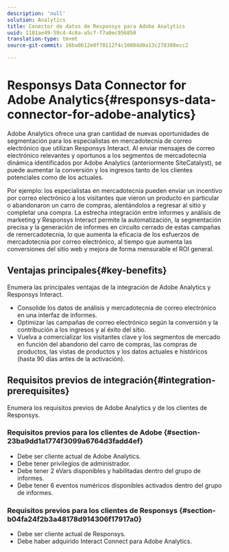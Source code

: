 ```yaml
---
description: 'null'
solution: Analytics
title: Conector de datos de Responsys para Adobe Analytics
uuid: 1181ae49-59c4-4c6a-a5cf-f7a0ec956850
translation-type: tm+mt
source-git-commit: 16ba0b12e0f70112f4c10804d0a13c278388ecc2

---
```



# Responsys Data Connector for Adobe Analytics{#responsys-data-connector-for-adobe-analytics}

Adobe Analytics ofrece una gran cantidad de nuevas oportunidades de segmentación para los especialistas en mercadotecnia de correo electrónico que utilizan Responsys Interact. Al enviar mensajes de correo electrónico relevantes y oportunos a los segmentos de mercadotecnia dinámica identificados por Adobe Analytics (anteriormente SiteCatalyst), se puede aumentar la conversión y los ingresos tanto de los clientes potenciales como de los actuales.

Por ejemplo: los especialistas en mercadotecnia pueden enviar un incentivo por correo electrónico a los visitantes que vieron un producto en particular o abandonaron un carro de compras, alentándolos a regresar al sitio y completar una compra. La estrecha integración entre informes y análisis de marketing y Responsys Interact permite la automatización, la segmentación precisa y la generación de informes en circuito cerrado de estas campañas de remercadotecnia, lo que aumenta la eficacia de los esfuerzos de mercadotecnia por correo electrónico, al tiempo que aumenta las conversiones del sitio web y mejora de forma mensurable el ROI general.

## Ventajas principales{#key-benefits}

Enumera las principales ventajas de la integración de Adobe Analytics y Responsys Interact.

* Consolide los datos de análisis y mercadotecnia de correo electrónico en una interfaz de informes.
* Optimizar las campañas de correo electrónico según la conversión y la contribución a los ingresos y al éxito del sitio.
* Vuelva a comercializar los visitantes clave y los segmentos de mercado en función del abandono del carro de compras, las compras de productos, las vistas de productos y los datos actuales e históricos (hasta 90 días antes de la activación).

## Requisitos previos de integración{#integration-prerequisites}

Enumera los requisitos previos de Adobe Analytics y de los clientes de Responsys.

### Requisitos previos para los clientes de Adobe {#section-23ba9dd1a1774f3099a6764d3fadd4ef}

* Debe ser cliente actual de Adobe Analytics.
* Debe tener privilegios de administrador.
* Debe tener 2 eVars disponibles y habilitadas dentro del grupo de informes.
* Debe tener 6 eventos numéricos disponibles activados dentro del grupo de informes.

### Requisitos previos para los clientes de Responsys {#section-b04fa24f2b3a48178d914306f17917a0}

* Debe ser cliente actual de Responsys.
* Debe haber adquirido Interact Connect para Adobe Analytics.
